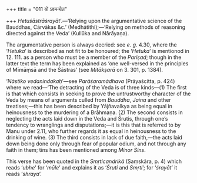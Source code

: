 +++
title = "011 यो ऽवमन्येत"

+++
*Hetuśāstrāśrayāt*’.—‘Relying upon the argumentative science of the
Bauddhas, Cārvākas &c.’ (Medhātithi);—‘Relying on methods of reasoning
directed against the Veda’ (Kullūka and Nārāyaṇa).

The argumentative person is always decried: see *e*. *g*. 4.30, where
the ‘*Hetuka*’ is described as not fit to be honoured; the ‘*Hetuka*’ is
mentionod in 12. 111. as a person who must be a member of the *Pariṣad*;
though in the latter text the term has been explained as ‘one
well-versed in the principles of Mīmāṃsā and the Śāstras’ (see
*Mitākṣarā* on 3. 301, p. 1384).

‘*Nāstiko vedanindakaḥ*’—see *Parāśaramādhava* (Prāyaścitta, p. 424)
where we read—‘The detracting of the Veda is of three kinds—(1) The
first is that which consists in seeking to prove the untrustworthy
character of the Veda by means of arguments culled from *Bauddha*,
*Jaina* and other treatises;—this has been described by Yājñavalkya as
being equal in heinousness to the murdering of a Brāhmaṇa. (2) The
second consists in neglecting the acts laid down in the Veda and Śrutis,
through one’s tendency to wranglings and disputations;—it is this that
is referred to by Manu under 2.11, who further regards it as equal in
heinousness to the drinking of wine. (3) The third consists in lack of
due faith,—the acts laid down being done only through fear of popular
odium, and not through any faith in them; tins has been mentioned among
*Minor Sins*.

This verse has been quoted in the *Smṛticandrikā* (Saṃskāra, p. 4) which
reads ‘*ubhe*’ for ‘*mūle*’ and explains it as ‘*Śruti* and *Smṛti*’;
for ‘*śrayāt*’ it reads ‘*shraya*’.


